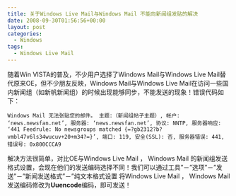 ```yaml
---
title: 关于Windows Live Mail与Windows Mail 不能向新闻组发贴的解决
date: 2008-09-30T01:56:56+00:00
layout: post
categories:
  - Windows
tags:
  - Windows Live Mail
---
```


随着Win VISTA的普及，不少用户选择了Windows Mail与Windows Live Mail替代原来OE，但不少朋友反映，Windows Mail与Windows Live Mail在访问一些国内新闻组（如新帆新闻组）的时候出现能够同步，不能发送的现象！错误代码如下：
```
Windows Mail 无法张贴您的邮件。 主题:（新闻组帖子主题）, 帐户: ‘news.newsfan.net’, 服务器: ‘news.newsfan.net’, 协议: NNTP, 服务器响应: ‘441 Feedrule: No newsgroups matched {=?gb2312?b?vmbl47v6ls34wucuv+20+m34?=}’, 端口: 119, 安全(SSL): 否, 服务器错误: 441, 错误号: 0x800CCCA9
```

解决方法很简单，对比OE与Windows Live Mail ， Windows Mail 的新闻组发送格式设置，会现在他们的发送编码选择不同！我们可以通过工具”－”选项”－”发送”－”新闻发送格式”－”纯文本格式设置 将Windows Live Mail ， Windows Mail 发送编码修改为**Uuencode**编码，即可发送！
